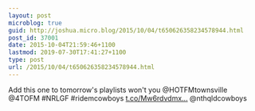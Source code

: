 ```yaml
---
layout: post
microblog: true
guid: http://joshua.micro.blog/2015/10/04/t650626358234578944.html
post_id: 37001
date: 2015-10-04T21:59:46+1100
lastmod: 2019-07-30T17:41:27+1100
type: post
url: /2015/10/04/t650626358234578944.html
---
```

Add this one to tomorrow's playlists won't you @HOTFMtownsville @4TOFM #NRLGF #ridemcowboys [t.co/Mw6rdvdmx...](http://t.co/Mw6rdvdmxZ) @nthqldcowboys
